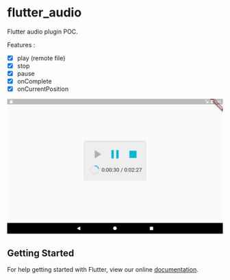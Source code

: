 # flutter_audio

Flutter audio plugin POC. 
 
Features :
 
- [x] play (remote file)
- [x] stop
- [x] pause
- [x] onComplete
- [x] onCurrentPosition

![screenshot](img/audioplayer.png)

## Getting Started

For help getting started with Flutter, view our online
[documentation](http://flutter.io/).
